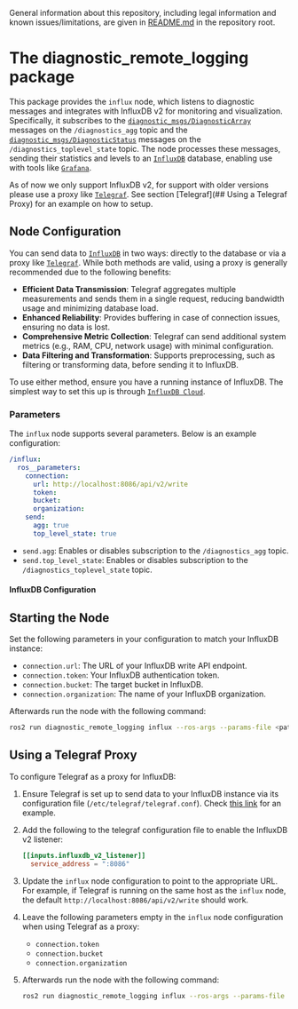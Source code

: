 General information about this repository, including legal information and known issues/limitations, are given in [README.md](../README.md) in the repository root.

# The diagnostic_remote_logging package

This package provides the `influx` node, which listens to diagnostic messages and integrates with InfluxDB v2 for monitoring and visualization. Specifically, it subscribes to the [`diagnostic_msgs/DiagnosticArray`](https://index.ros.org/p/diagnostic_msgs) messages on the `/diagnostics_agg` topic and the [`diagnostic_msgs/DiagnosticStatus`](https://index.ros.org/p/diagnostic_msgs) messages on the `/diagnostics_toplevel_state` topic. The node processes these messages, sending their statistics and levels to an [`InfluxDB`](http://influxdb.com) database, enabling use with tools like [`Grafana`](https://grafana.com).

As of now we only support InfluxDB v2, for support with older versions please use a proxy like [`Telegraf`](https://www.influxdata.com/time-series-platform/telegraf/). See section [Telegraf](## Using a Telegraf Proxy) for an example on how to setup.

## Node Configuration

You can send data to [`InfluxDB`](http://influxdb.com) in two ways: directly to the database or via a proxy like [`Telegraf`](https://www.influxdata.com/time-series-platform/telegraf/). While both methods are valid, using a proxy is generally recommended due to the following benefits:

- **Efficient Data Transmission**: Telegraf aggregates multiple measurements and sends them in a single request, reducing bandwidth usage and minimizing database load.
- **Enhanced Reliability**: Provides buffering in case of connection issues, ensuring no data is lost.
- **Comprehensive Metric Collection**: Telegraf can send additional system metrics (e.g., RAM, CPU, network usage) with minimal configuration.
- **Data Filtering and Transformation**: Supports preprocessing, such as filtering or transforming data, before sending it to InfluxDB.

To use either method, ensure you have a running instance of InfluxDB. The simplest way to set this up is through [`InfluxDB Cloud`](https://cloud2.influxdata.com/signup).

### Parameters

The `influx` node supports several parameters. Below is an example configuration:

```yaml
/influx:
  ros__parameters:
    connection:
      url: http://localhost:8086/api/v2/write
      token:
      bucket:
      organization:
    send:
      agg: true
      top_level_state: true
```

- `send.agg`: Enables or disables subscription to the `/diagnostics_agg` topic.
- `send.top_level_state`: Enables or disables subscription to the `/diagnostics_toplevel_state` topic.

#### InfluxDB Configuration

## Starting the Node

Set the following parameters in your configuration to match your InfluxDB instance:

- `connection.url`: The URL of your InfluxDB write API endpoint.
- `connection.token`: Your InfluxDB authentication token.
- `connection.bucket`: The target bucket in InfluxDB.
- `connection.organization`: The name of your InfluxDB organization.

Afterwards run the node with the following command:

```bash
ros2 run diagnostic_remote_logging influx --ros-args --params-file <path_to_yaml_file>
```

## Using a Telegraf Proxy

To configure Telegraf as a proxy for InfluxDB:

1. Ensure Telegraf is set up to send data to your InfluxDB instance via its configuration file (`/etc/telegraf/telegraf.conf`). Check [this link](https://docs.influxdata.com/influxdb/cloud/write-data/no-code/use-telegraf/manual-config/) for an example.
2. Add the following to the telegraf configuration file to enable the InfluxDB v2 listener:

    ```toml
    [[inputs.influxdb_v2_listener]]
      service_address = ":8086"
    ```

3. Update the `influx` node configuration to point to the appropriate URL. For example, if Telegraf is running on the same host as the `influx` node, the default `http://localhost:8086/api/v2/write` should work.

4. Leave the following parameters empty in the `influx` node configuration when using Telegraf as a proxy:

    - `connection.token`
    - `connection.bucket`
    - `connection.organization`

5. Afterwards run the node with the following command:

    ```bash
    ros2 run diagnostic_remote_logging influx --ros-args --params-file <path_to_yaml_file>
    ```
